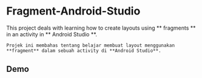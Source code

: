 # Fragment-Android-Studio
This project deals with learning how to create layouts using ** fragments ** in an activity in ** Android Studio **.
```
Projek ini membahas tentang belajar membuat layout menggunakan **fragment** dalam sebuah activity di **Android Studio**.
```

## Demo